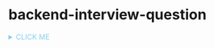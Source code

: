 # backend-interview-question

<details><summary style="color:skyblue">CLICK ME</summary>
<p>

#### yes, even hidden code blocks!

## hi

**강조**

- 1
- 2
- 3

```python
print("hello world!")
```

</p>
</details>


